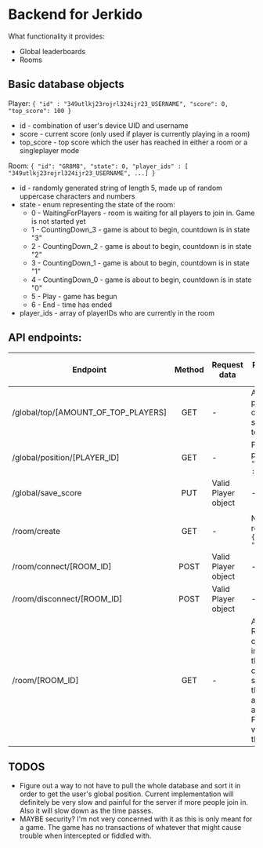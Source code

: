 # Backend for Jerkido

What functionality it provides:
   * Global leaderboards
   * Rooms

## Basic database objects
Player: `{ "id" : "349utlkj23rojrl324ijr23_USERNAME", "score": 0, "top_score": 100 }`
   * id - combination of user's device UID and username
   * score - current score (only used if player is currently playing in a room)
   * top_score - top score which the user has reached in either a room or a singleplayer mode

Room: `{ "id": "GR8M8", "state": 0, "player_ids" : [ "349utlkj23rojrl324ijr23_USERNAME", ...] }`
   * id - randomly generated string of length 5, made up of random uppercase characters and numbers
   * state - enum representing the state of the room:
      * 0 - WaitingForPlayers - room is waiting for all players to join in. Game is not started yet
      * 1 - CountingDown_3 - game is about to begin, countdown is in state "3"
      * 2 - CountingDown_2 - game is about to begin, countdown is in state "2"
      * 3 - CountingDown_1 - game is about to begin, countdown is in state "1"
      * 4 - CountingDown_0 - game is about to begin, countdown is in state "0"
      * 5 - Play - game has begun
      * 6 - End - time has ended
   * player_ids - array of playerIDs who are currently in the room
## API endpoints:
| Endpoint | Method | Request data | Response data | Possible reponse codes |
|----------|:------:|--------------|--------------|------------------------|
| /global/top/[AMOUNT_OF_TOP_PLAYERS] | GET | - | Array of player objects sorted by top_score | `200` `500` |
| /global/position/[PLAYER_ID] | GET | - | Player's position: `{ "position" : 1 }` | `200` `404` `500` |
| /global/save_score | PUT | Valid Player object | - | `200` `201` `500` |
||||||
| /room/create | GET | - | New room's ID: `{ "id" : "GR8M8" }` | `200` `500`|
| /room/connect/[ROOM_ID] | POST | Valid Player object | - | `200` `403` `500` |
| /room/disconnect/[ROOM_ID] | POST | Valid Player object | - | `200` `401` `500` |
| /room/[ROOM_ID] | GET | - | Array of a Room object indicating the current state of the room and an array of Players who are in the room | `200` `404` `500` |

## TODOS
   * Figure out a way to not have to pull the whole database and sort it in order to get the user's global position. Current implementation will definitely be very slow and painful for the server if more people join in. Also it will slow down as the time passes.
   * MAYBE security? I'm not very concerned with it as this is only meant for a game. The game has no transactions of whatever that might cause trouble when intercepted or fiddled with.
